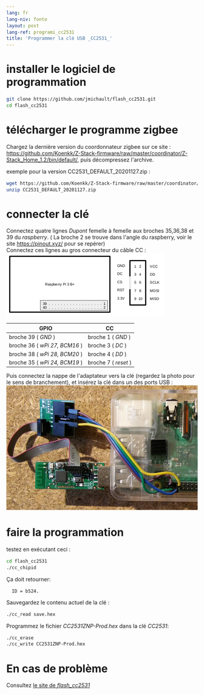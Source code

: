 ```yaml
---
lang: fr
lang-niv: fonto
layout: post
lang-ref: programi_cc2531
title: 'Programmer la clé USB _CC2531_'
---
```


# installer le logiciel de programmation

```bash
git clone https://github.com/jmichault/flash_cc2531.git
cd flash_cc2531
```
 
# télécharger le programme zigbee
Chargez la dernière version du coordonnateur zigbee sur ce site : <https://github.com/Koenkk/Z-Stack-firmware/raw/master/coordinator/Z-Stack_Home_1.2/bin/default/>, puis décompressez l'archive.

exemple pour la version CC2531_DEFAULT_20201127.zip :

```bash
wget https://github.com/Koenkk/Z-Stack-firmware/raw/master/coordinator/Z-Stack_Home_1.2/bin/default/CC2531_DEFAULT_20201127.zip
unzip CC2531_DEFAULT_20201127.zip
```

# connecter la clé

Connectez quatre lignes _Dupont_ femelle à femelle aux broches 35,36,38 et 39 du _raspberry_. ( La broche 2 se trouve dans l'angle du raspberry, voir le site <https://pinout.xyz/> pour se repérer)  
Connectez ces lignes au gros connecteur du câble CC :  
![](/public/raspberry-cc.png "disposition _raspberry_ et _CC_") 

| GPIO                         |     CC              |
| ---------------------------- | ------------------- | 
|broche 39 ( _GND_ )           | broche 1 ( _GND_ )  |	
|broche 36 ( _wPi 27, BCM16_ ) | broche 3 ( _DC_ )   | 
|broche 38 ( _wPi 28, BCM20_ ) | broche 4 ( _DD_ )   | 
|broche 35 ( _wPi 24, BCM19_ ) | broche 7 ( _reset_ )| 

Puis connectez la nappe de l'adaptateur vers la clé (regardez la photo pour le sens de branchement), et insérez la clé dans un des ports USB :
![](/public/Raspberry-CC2531.jpg " _raspberry_ et _CC_") 


# faire la programmation

testez en exécutant ceci :
```bash
cd flash_cc2531
./cc_chipid
```
Ça doit retourner:
```
  ID = b524.
```

Sauvegardez le contenu actuel de la clé :
```bash
./cc_read save.hex
```

Programmez le fichier _CC2531ZNP-Prod.hex_ dans la clé _CC2531_:
```bash
./cc_erase
./cc_write CC2531ZNP-Prod.hex
```

# En cas de problème
Consultez [ le site de _flash_cc2531_](https://jmichault.github.io/flash_cc2531-dok/)

